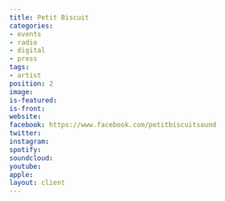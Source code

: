 ```yaml
---
title: Petit Biscuit
categories:
- events
- radio
- digital
- press
tags:
- artist
position: 2
image: 
is-featured: 
is-front: 
website:
facebook: https://www.facebook.com/petitbiscuitsound
twitter: 
instagram: 
spotify: 
soundcloud: 
youtube: 
apple: 
layout: client
---
```


